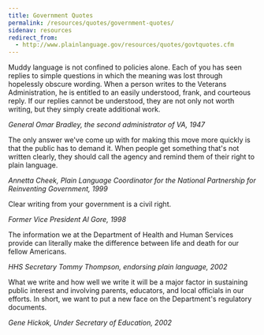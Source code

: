 ```yaml
---
title: Government Quotes
permalink: /resources/quotes/government-quotes/
sidenav: resources
redirect_from:
  - http://www.plainlanguage.gov/resources/quotes/govtquotes.cfm
---
```


Muddy language is not confined to policies alone. Each of you has seen replies to simple questions in which the meaning was lost through hopelessly obscure wording. When a person writes to the Veterans Administration, he is entitled to an easily understood, frank, and courteous reply. If our replies cannot be understood, they are not only not worth writing, but they simply create additional work.

_General Omar Bradley, the second administrator of VA, 1947_

The only answer we've come up with for making this move more quickly is that the public has to demand it. When people get something that's not written clearly, they should call the agency and remind them of their right to plain language.

_Annetta Cheek, Plain Language Coordinator for the National Partnership for Reinventing Government, 1999_

Clear writing from your government is a civil right.

_Former Vice President Al Gore, 1998_

The information we at the Department of Health and Human Services provide can literally make the difference between life and death for our fellow Americans.

_HHS Secretary Tommy Thompson, endorsing plain language, 2002_

What we write and how well we write it will be a major factor in sustaining public interest and involving parents, educators, and local officials in our efforts. In short, we want to put a new face on the Department's regulatory documents.

_Gene Hickok, Under Secretary of Education, 2002_
